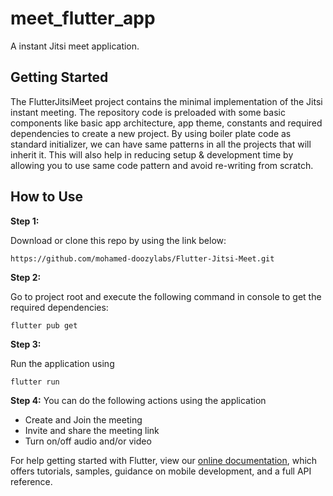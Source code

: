 # meet_flutter_app

A instant Jitsi meet application.

## Getting Started

The FlutterJitsiMeet project contains the minimal implementation of the Jitsi instant meeting. The repository code is preloaded with some basic components like basic app architecture, app theme, constants and required dependencies to create a new project. By using boiler plate code as standard initializer, we can have same patterns in all the projects that will inherit it. This will also help in reducing setup & development time by allowing you to use same code pattern and avoid re-writing from scratch.

## How to Use 

**Step 1:**

Download or clone this repo by using the link below:

```
https://github.com/mohamed-doozylabs/Flutter-Jitsi-Meet.git
```

**Step 2:**

Go to project root and execute the following command in console to get the required dependencies: 

```
flutter pub get 
```

**Step 3:**

Run the application using

```
flutter run
```

**Step 4:**
You can do the following actions using the application

* Create and Join the meeting
* Invite and share the meeting link
* Turn on/off audio and/or video


For help getting started with Flutter, view our
[online documentation](https://flutter.dev/docs), which offers tutorials,
samples, guidance on mobile development, and a full API reference.
